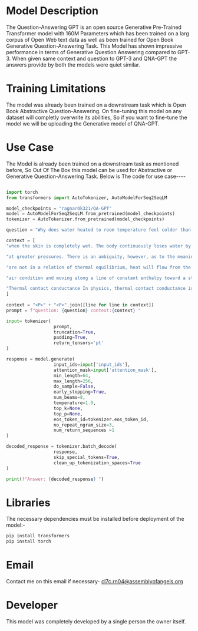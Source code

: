 # Model Description

The Question-Answering GPT is an open source Generative Pre-Trained Transformer model with 160M Parameters which has been trained on a larg corpus of Open Web text data as well as been trained for Open Book Generative Question-Answering Task. This Model has shown impressive performance in terms of Generative Question Answering compared to GPT-3. When given same context and question to GPT-3 and QNA-GPT the answers provide by both the models were quiet similar.

# Training Limitations

The model was already been trained on a downstream task which is Open Book Abstractive Question-Answering. On fine-tuning this model on any dataset will completly overwrite its abilities, So if you want to fine-tune the model we will be uploading the Generative model of QNA-GPT.

# Use Case

The Model is already been trained on a downstream task as mentioned before, So Out Of The Box this model can be used for Abstractive or Generative Question-Answering Task. Below is The code for use case----

```python

import torch
from transformers import AutoTokenizer, AutoModelForSeq2SeqLM

model_checkpoints = "ragnarOk321/QA-GPT"
model = AutoModelForSeq2SeqLM.from_pretrained(model_checkpoints)
tokenizer = AutoTokenizer.from_pretrained(model_checkpoints)

question = "Why does water heated to room temperature feel colder than the air around it?" 

context = [
"when the skin is completely wet. The body continuously loses water by...",

"at greater pressures. There is an ambiguity, however, as to the meaning of the terms 'heating' and 'cooling'...",

"are not in a relation of thermal equilibrium, heat will flow from the hotter to the colder, by whatever pathway...",

"air condition and moving along a line of constant enthalpy toward a state of higher humidity. A simple example ...",   

"Thermal contact conductance In physics, thermal contact conductance is the study of heat conduction between solid ..."
]
            
context = "<P>" + "<P>".join([line for line in context])
prompt = f"question: {question} context:{context} "

input= tokenizer(
                  prompt,
                  truncation=True,
                  padding=True, 
                  return_tensors='pt' 
) 

response = model.generate(
                  input_ids=input['input_ids'],
                  attention_mask=input['attention_mask'], 
                  min_length=64, 
                  max_length=256, 
                  do_sample=False, 
                  early_stopping=True, 
                  num_beams=8, 
                  temperature=1.0, 
                  top_k=None, 
                  top_p=None, 
                  eos_token_id=tokenizer.eos_token_id, 
                  no_repeat_ngram_size=3, 
                  num_return_sequences =1
) 

decoded_response = tokenizer.batch_decode(
                  response, 
                  skip_special_tokens=True, 
                  clean_up_tokenization_spaces=True
) 

print(f"Answer: {decoded_response} ")
```
# Libraries 

The necessary dependencies must be installed before deployment of the model:-
```python
pip install transformers
pip install torch
```
# Email 

Contact me on this email if necessary-
cl7c.rn04@assemblyofangels.org

# Developer

This model was completely developed by a single person the owner itself. 

